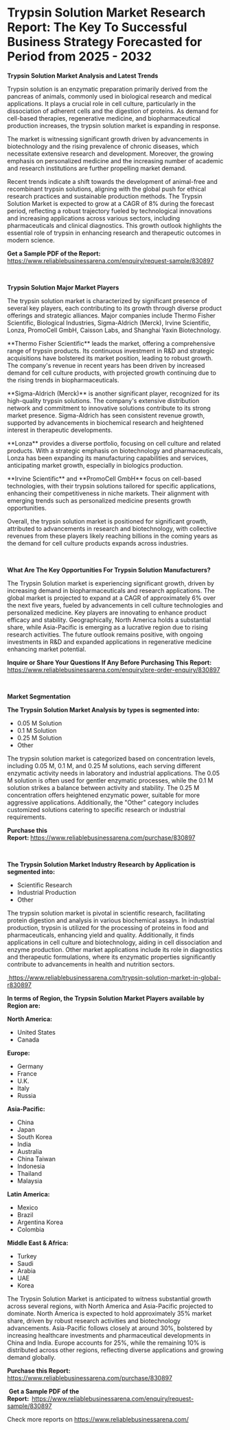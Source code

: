 <p><h1>Trypsin Solution Market Research Report: The Key To Successful Business Strategy Forecasted for Period from 2025 - 2032</h1></p><p><strong>Trypsin Solution Market Analysis and Latest Trends</strong></p>
<p><p>Trypsin solution is an enzymatic preparation primarily derived from the pancreas of animals, commonly used in biological research and medical applications. It plays a crucial role in cell culture, particularly in the dissociation of adherent cells and the digestion of proteins. As demand for cell-based therapies, regenerative medicine, and biopharmaceutical production increases, the trypsin solution market is expanding in response.</p><p>The market is witnessing significant growth driven by advancements in biotechnology and the rising prevalence of chronic diseases, which necessitate extensive research and development. Moreover, the growing emphasis on personalized medicine and the increasing number of academic and research institutions are further propelling market demand. </p><p>Recent trends indicate a shift towards the development of animal-free and recombinant trypsin solutions, aligning with the global push for ethical research practices and sustainable production methods. The Trypsin Solution Market is expected to grow at a CAGR of 8% during the forecast period, reflecting a robust trajectory fueled by technological innovations and increasing applications across various sectors, including pharmaceuticals and clinical diagnostics. This growth outlook highlights the essential role of trypsin in enhancing research and therapeutic outcomes in modern science.</p></p>
<p><strong>Get a Sample PDF of the Report:&nbsp;</strong> <a href="https://www.reliablebusinessarena.com/enquiry/request-sample/830897?utm_campaign=2187&utm_medium=2&utm_source=Github&utm_content=ia&utm_term=01042025&utm_id=trypsin-solution">https://www.reliablebusinessarena.com/enquiry/request-sample/830897</a></p>
<p>&nbsp;</p>
<p><strong>Trypsin Solution Major Market Players</strong></p>
<p><p>The trypsin solution market is characterized by significant presence of several key players, each contributing to its growth through diverse product offerings and strategic alliances. Major companies include Thermo Fisher Scientific, Biological Industries, Sigma-Aldrich (Merck), Irvine Scientific, Lonza, PromoCell GmbH, Caisson Labs, and Shanghai Yaxin Biotechnology.</p><p>**Thermo Fisher Scientific** leads the market, offering a comprehensive range of trypsin products. Its continuous investment in R&D and strategic acquisitions have bolstered its market position, leading to robust growth. The company's revenue in recent years has been driven by increased demand for cell culture products, with projected growth continuing due to the rising trends in biopharmaceuticals.</p><p>**Sigma-Aldrich (Merck)** is another significant player, recognized for its high-quality trypsin solutions. The company's extensive distribution network and commitment to innovative solutions contribute to its strong market presence. Sigma-Aldrich has seen consistent revenue growth, supported by advancements in biochemical research and heightened interest in therapeutic developments.</p><p>**Lonza** provides a diverse portfolio, focusing on cell culture and related products. With a strategic emphasis on biotechnology and pharmaceuticals, Lonza has been expanding its manufacturing capabilities and services, anticipating market growth, especially in biologics production.</p><p>**Irvine Scientific** and **PromoCell GmbH** focus on cell-based technologies, with their trypsin solutions tailored for specific applications, enhancing their competitiveness in niche markets. Their alignment with emerging trends such as personalized medicine presents growth opportunities. </p><p>Overall, the trypsin solution market is positioned for significant growth, attributed to advancements in research and biotechnology, with collective revenues from these players likely reaching billions in the coming years as the demand for cell culture products expands across industries.</p></p>
<p>&nbsp;</p>
<p><strong>What Are The Key Opportunities For Trypsin Solution Manufacturers?</strong></p>
<p><p>The Trypsin Solution market is experiencing significant growth, driven by increasing demand in biopharmaceuticals and research applications. The global market is projected to expand at a CAGR of approximately 6% over the next five years, fueled by advancements in cell culture technologies and personalized medicine. Key players are innovating to enhance product efficacy and stability. Geographically, North America holds a substantial share, while Asia-Pacific is emerging as a lucrative region due to rising research activities. The future outlook remains positive, with ongoing investments in R&D and expanded applications in regenerative medicine enhancing market potential.</p></p>
<p><strong>Inquire or Share Your Questions If Any Before Purchasing This Report:</strong> <a href="https://www.reliablebusinessarena.com/enquiry/pre-order-enquiry/830897?utm_campaign=2187&utm_medium=2&utm_source=Github&utm_content=ia&utm_term=01042025&utm_id=trypsin-solution">https://www.reliablebusinessarena.com/enquiry/pre-order-enquiry/830897</a></p>
<p>&nbsp;</p>
<p><strong>Market Segmentation</strong></p>
<p><strong>The Trypsin Solution Market Analysis by types is segmented into:</strong></p>
<p><ul><li>0.05 M Solution</li><li>0.1 M Solution</li><li>0.25 M Solution</li><li>Other</li></ul></p>
<p><p>The trypsin solution market is categorized based on concentration levels, including 0.05 M, 0.1 M, and 0.25 M solutions, each serving different enzymatic activity needs in laboratory and industrial applications. The 0.05 M solution is often used for gentler enzymatic processes, while the 0.1 M solution strikes a balance between activity and stability. The 0.25 M concentration offers heightened enzymatic power, suitable for more aggressive applications. Additionally, the "Other" category includes customized solutions catering to specific research or industrial requirements.</p></p>
<p><strong>Purchase this Report:&nbsp;</strong><a href="https://www.reliablebusinessarena.com/purchase/830897?utm_campaign=2187&utm_medium=2&utm_source=Github&utm_content=ia&utm_term=01042025&utm_id=trypsin-solution">https://www.reliablebusinessarena.com/purchase/830897</a></p>
<p>&nbsp;</p>
<p><strong>The Trypsin Solution Market Industry Research by Application is segmented into:</strong></p>
<p><ul><li>Scientific Research</li><li>Industrial Production</li><li>Other</li></ul></p>
<p><p>The trypsin solution market is pivotal in scientific research, facilitating protein digestion and analysis in various biochemical assays. In industrial production, trypsin is utilized for the processing of proteins in food and pharmaceuticals, enhancing yield and quality. Additionally, it finds applications in cell culture and biotechnology, aiding in cell dissociation and enzyme production. Other market applications include its role in diagnostics and therapeutic formulations, where its enzymatic properties significantly contribute to advancements in health and nutrition sectors.</p></p>
<p><a href="https://www.reliablebusinessarena.com/trypsin-solution-market-in-global-r830897?utm_campaign=2187&utm_medium=2&utm_source=Github&utm_content=ia&utm_term=01042025&utm_id=trypsin-solution">&nbsp;https://www.reliablebusinessarena.com/trypsin-solution-market-in-global-r830897</a></p>
<p><strong>In terms of Region, the Trypsin Solution Market Players available by Region are:</strong></p>
<p>
    <p> <strong> North America: </strong>
        <ul>
            <li>United States</li>
            <li>Canada</li>
        </ul>
        </p> 
    <p> <strong> Europe: </strong>
        <ul>
            <li>Germany</li>
            <li>France</li>
            <li>U.K.</li>
            <li>Italy</li>
            <li>Russia</li>
        </ul>
        </p> 
    <p> <strong> Asia-Pacific: </strong>
        <ul>
            <li>China</li>
            <li>Japan</li>
            <li>South Korea</li>
            <li>India</li>
            <li>Australia</li>
            <li>China Taiwan</li>
            <li>Indonesia</li>
            <li>Thailand</li>
            <li>Malaysia</li>
        </ul>
        </p> 
    <p> <strong> Latin America: </strong>
        <ul>
            <li>Mexico</li>
            <li>Brazil</li>
            <li>Argentina Korea</li>
            <li>Colombia</li>
        </ul>
        </p> 
    <p> <strong> Middle East & Africa: </strong>
        <ul>
            <li>Turkey</li>
            <li>Saudi</li>
            <li>Arabia</li>
            <li>UAE</li>
            <li>Korea</li>
        </ul>
    </p>
    </p>
<p><p>The Trypsin Solution Market is anticipated to witness substantial growth across several regions, with North America and Asia-Pacific projected to dominate. North America is expected to hold approximately 35% market share, driven by robust research activities and biotechnology advancements. Asia-Pacific follows closely at around 30%, bolstered by increasing healthcare investments and pharmaceutical developments in China and India. Europe accounts for 25%, while the remaining 10% is distributed across other regions, reflecting diverse applications and growing demand globally.</p></p>
<p><strong>Purchase this Report: </strong><a href="https://www.reliablebusinessarena.com/purchase/830897?utm_campaign=2187&utm_medium=2&utm_source=Github&utm_content=ia&utm_term=01042025&utm_id=trypsin-solution">https://www.reliablebusinessarena.com/purchase/830897</a></p>
<p>&nbsp;<strong>Get a Sample PDF of the Report:&nbsp;&nbsp;</strong><a href="https://www.reliablebusinessarena.com/enquiry/request-sample/830897?utm_campaign=2187&utm_medium=2&utm_source=Github&utm_content=ia&utm_term=01042025&utm_id=trypsin-solution">https://www.reliablebusinessarena.com/enquiry/request-sample/830897</a></p>
<p><strong></strong></p>
<p>Check more reports on <a href="https://www.reliablebusinessarena.com/?utm_campaign=2187&utm_medium=2&utm_source=Github&utm_content=ia&utm_term=01042025&utm_id=trypsin-solution">https://www.reliablebusinessarena.com/</a></p>